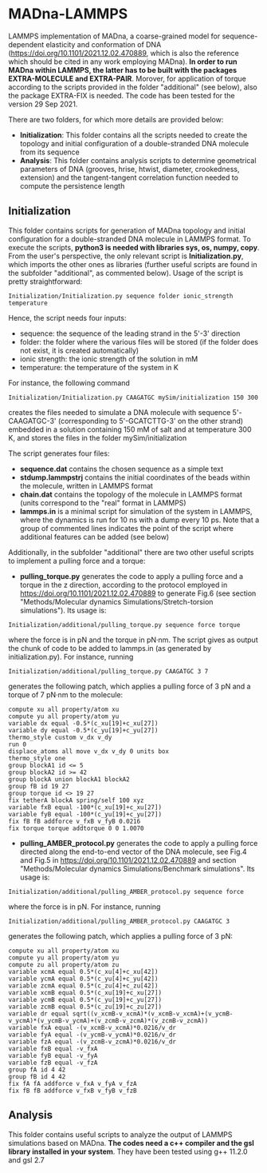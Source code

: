 # MADna-LAMMPS
LAMMPS implementation of MADna, a coarse-grained model for sequence-dependent elasticity and conformation of DNA (https://doi.org/10.1101/2021.12.02.470889, which is also the reference which should be cited in any work employing MADna). **In order to run MADna within LAMMPS, the latter has to be built with the packages EXTRA-MOLECULE and EXTRA-PAIR**. Morover, for application of torque according to the scripts provided in the folder "additional" (see below), also the package EXTRA-FIX is needed. The code has been tested for the version 29 Sep 2021.

There are two folders, for which more details are provided below:
- **Initialization**: This folder contains all the scripts needed to create the topology and initial configuration of a double-stranded DNA molecule from its sequence
- **Analysis**: This folder contains analysis scripts to determine geometrical parameters of DNA (grooves, hrise, htwist, diameter, crookedness, extension) and the tangent-tangent correlation function needed to compute the persistence length

## Initialization
This folder contains scripts for generation of MADna topology and initial configuration for a double-stranded DNA molecule in LAMMPS format. To execute the scripts, **python3 is needed with libraries sys, os, numpy, copy**.  
From the user's perspective, the only relevant script is **Initialization.py**, which imports the other ones as libraries (further useful scripts are found in the subfolder "additional", as commented below). Usage of the script is pretty straightforward:
```
Initialization/Initialization.py sequence folder ionic_strength temperature
```
Hence, the script needs four inputs:
- sequence: the sequence of the leading strand in the 5'-3' direction
- folder: the folder where the various files will be stored (if the folder does not exist, it is created automatically)
- ionic strength: the ionic strength of the solution in mM
- temperature: the temperature of the system in K

For instance, the following command
```
Initialization/Initialization.py CAAGATGC mySim/initialization 150 300
```
creates the files needed to simulate a DNA molecule with sequence 5'-CAAGATGC-3' (corresponding to 5'-GCATCTTG-3' on the other strand) embedded in a solution containing 150 mM of salt and at temperature 300 K, and stores the files in the folder mySim/initialization

The script generates four files:
- **sequence.dat** contains the chosen sequence as a simple text
- **stdump.lammpstrj** contains the initial coordinates of the beads within the molecule, written in LAMMPS format
- **chain.dat** contains the topology of the molecule in LAMMPS format (units correspond to the "real" format in LAMMPS)
- **lammps.in** is a minimal script for simulation of the system in LAMMPS, where the dynamics is run for 10 ns with a dump every 10 ps. Note that a group of commented lines indicates the point of the script where additional features can be added (see below)

Additionally, in the subfolder "additional" there are two other useful scripts to implement a pulling force and a torque:
- **pulling_torque.py** generates the code to apply a pulling force and a torque in the z direction, according to the protocol employed in https://doi.org/10.1101/2021.12.02.470889 to generate Fig.6 (see section "Methods/Molecular dynamics Simulations/Stretch-torsion simulations"). Its usage is:
```
Initialization/additional/pulling_torque.py sequence force torque
```
where the force is in pN and the torque in pN·nm. The script gives as output the chunk of code to be added to lammps.in (as generated by initialization.py). For instance, running
```
Initialization/additional/pulling_torque.py CAAGATGC 3 7
```
generates the following patch, which applies a pulling force of 3 pN and a torque of 7 pN·nm to the molecule:
```
compute xu all property/atom xu
compute yu all property/atom yu
variable dx equal -0.5*(c_xu[19]+c_xu[27])
variable dy equal -0.5*(c_yu[19]+c_yu[27])
thermo_style custom v_dx v_dy
run 0
displace_atoms all move v_dx v_dy 0 units box
thermo_style one
group blockA1 id <= 5
group blockA2 id >= 42
group blockA union blockA1 blockA2
group fB id 19 27
group torque id <> 19 27
fix tetherA blockA spring/self 100 xyz
variable fxB equal -100*(c_xu[19]+c_xu[27])
variable fyB equal -100*(c_yu[19]+c_yu[27])
fix fB fB addforce v_fxB v_fyB 0.0216
fix torque torque addtorque 0 0 1.0070
```
- **pulling_AMBER_protocol.py** generates the code to apply a pulling force directed along the end-to-end vector of the DNA molecule, see Fig.4 and Fig.5 in  https://doi.org/10.1101/2021.12.02.470889 and section "Methods/Molecular dynamics Simulations/Benchmark simulations". Its usage is:
```
Initialization/additional/pulling_AMBER_protocol.py sequence force
```
where the force is in pN. For instance, running
```
Initialization/additional/pulling_AMBER_protocol.py CAAGATGC 3
```
generates the following patch, which applies a pulling force of 3 pN:
```
compute xu all property/atom xu
compute yu all property/atom yu
compute zu all property/atom zu
variable xcmA equal 0.5*(c_xu[4]+c_xu[42])
variable ycmA equal 0.5*(c_yu[4]+c_yu[42])
variable zcmA equal 0.5*(c_zu[4]+c_zu[42])
variable xcmB equal 0.5*(c_xu[19]+c_xu[27])
variable ycmB equal 0.5*(c_yu[19]+c_yu[27])
variable zcmB equal 0.5*(c_zu[19]+c_zu[27])
variable dr equal sqrt((v_xcmB-v_xcmA)*(v_xcmB-v_xcmA)+(v_ycmB-v_ycmA)*(v_ycmB-v_ycmA)+(v_zcmB-v_zcmA)*(v_zcmB-v_zcmA))
variable fxA equal -(v_xcmB-v_xcmA)*0.0216/v_dr
variable fyA equal -(v_ycmB-v_ycmA)*0.0216/v_dr
variable fzA equal -(v_zcmB-v_zcmA)*0.0216/v_dr
variable fxB equal -v_fxA
variable fyB equal -v_fyA
variable fzB equal -v_fzA
group fA id 4 42
group fB id 4 42
fix fA fA addforce v_fxA v_fyA v_fzA
fix fB fB addforce v_fxB v_fyB v_fzB
```
## Analysis
This folder contains useful scripts to analyze the output of LAMMPS simulations based on MADna. **The codes need a c++ compiler and the gsl library installed in your system**. They have been tested using g++ 11.2.0 and gsl 2.7
